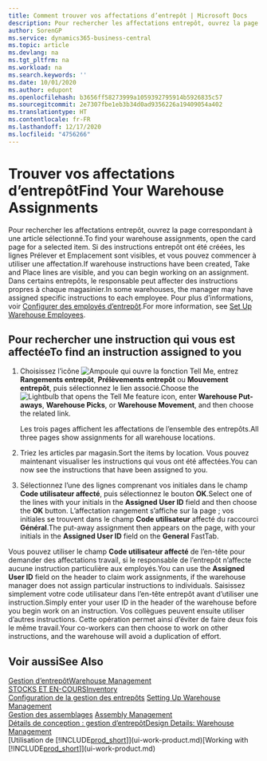 ```yaml
---
title: Comment trouver vos affectations d’entrepôt | Microsoft Docs
description: Pour rechercher les affectations entrepôt, ouvrez la page correspondant à une article sélectionné. Si des instructions entrepôt ont été créées, les lignes Prélever et Emplacement sont visibles, et vous pouvez commencer à utiliser une affectation. Dans certains entrepôts, le responsable peut affecter des instructions propres à chaque magasinier.
author: SorenGP
ms.service: dynamics365-business-central
ms.topic: article
ms.devlang: na
ms.tgt_pltfrm: na
ms.workload: na
ms.search.keywords: ''
ms.date: 10/01/2020
ms.author: edupont
ms.openlocfilehash: b3656ff58273999a1059392795914b5926835c57
ms.sourcegitcommit: 2e7307fbe1eb3b34d0ad9356226a19409054a402
ms.translationtype: HT
ms.contentlocale: fr-FR
ms.lasthandoff: 12/17/2020
ms.locfileid: "4756266"
---
```

# <a name="find-your-warehouse-assignments"></a><span data-ttu-id="19fc8-105">Trouver vos affectations d’entrepôt</span><span class="sxs-lookup"><span data-stu-id="19fc8-105">Find Your Warehouse Assignments</span></span>
<span data-ttu-id="19fc8-106">Pour rechercher les affectations entrepôt, ouvrez la page correspondant à une article sélectionné.</span><span class="sxs-lookup"><span data-stu-id="19fc8-106">To find your warehouse assignments, open the card page for a selected item.</span></span> <span data-ttu-id="19fc8-107">Si des instructions entrepôt ont été créées, les lignes Prélever et Emplacement sont visibles, et vous pouvez commencer à utiliser une affectation.</span><span class="sxs-lookup"><span data-stu-id="19fc8-107">If warehouse instructions have been created, Take and Place lines are visible, and you can begin working on an assignment.</span></span> <span data-ttu-id="19fc8-108">Dans certains entrepôts, le responsable peut affecter des instructions propres à chaque magasinier.</span><span class="sxs-lookup"><span data-stu-id="19fc8-108">In some warehouses, the manager may have assigned specific instructions to each employee.</span></span> <span data-ttu-id="19fc8-109">Pour plus d’informations, voir [Configurer des employés d’entrepôt](warehouse-how-to-set-up-warehouse-employees.md).</span><span class="sxs-lookup"><span data-stu-id="19fc8-109">For more information, see [Set Up Warehouse Employees](warehouse-how-to-set-up-warehouse-employees.md).</span></span>

## <a name="to-find-an-instruction-assigned-to-you"></a><span data-ttu-id="19fc8-110">Pour rechercher une instruction qui vous est affectée</span><span class="sxs-lookup"><span data-stu-id="19fc8-110">To find an instruction assigned to you</span></span>  
1.  <span data-ttu-id="19fc8-111">Choisissez l’icône ![Ampoule qui ouvre la fonction Tell Me](media/ui-search/search_small.png "Dites-moi ce que vous voulez faire"), entrez **Rangements entrepôt**, **Prélèvements entrepôt** ou **Mouvement entrepôt**, puis sélectionnez le lien associé.</span><span class="sxs-lookup"><span data-stu-id="19fc8-111">Choose the ![Lightbulb that opens the Tell Me feature](media/ui-search/search_small.png "Tell me what you want to do") icon, enter **Warehouse Put-aways**, **Warehouse Picks**, or **Warehouse Movement**, and then choose the related link.</span></span>

    <span data-ttu-id="19fc8-112">Les trois pages affichent les affectations de l’ensemble des entrepôts.</span><span class="sxs-lookup"><span data-stu-id="19fc8-112">All three pages show assignments for all warehouse locations.</span></span>  

2. <span data-ttu-id="19fc8-113">Triez les articles par magasin.</span><span class="sxs-lookup"><span data-stu-id="19fc8-113">Sort the items by location.</span></span> <span data-ttu-id="19fc8-114">Vous pouvez maintenant visualiser les instructions qui vous ont été affectées.</span><span class="sxs-lookup"><span data-stu-id="19fc8-114">You can now see the instructions that have been assigned to you.</span></span>  
3. <span data-ttu-id="19fc8-115">Sélectionnez l’une des lignes comprenant vos initiales dans le champ **Code utilisateur affecté**, puis sélectionnez le bouton **OK**.</span><span class="sxs-lookup"><span data-stu-id="19fc8-115">Select one of the lines with your initials in the **Assigned User ID** field and then choose the **OK** button.</span></span> <span data-ttu-id="19fc8-116">L’affectation rangement s’affiche sur la page ; vos initiales se trouvent dans le champ **Code utilisateur** affecté du raccourci **Général**.</span><span class="sxs-lookup"><span data-stu-id="19fc8-116">The put-away assignment then appears on the page, with your initials in the **Assigned User ID** field on the **General** FastTab.</span></span>  

<span data-ttu-id="19fc8-117">Vous pouvez utiliser le champ **Code utilisateur affecté** de l’en-tête pour demander des affectations travail, si le responsable de l’entrepôt n’affecte aucune instruction particulière aux employés.</span><span class="sxs-lookup"><span data-stu-id="19fc8-117">You can use the **Assigned User ID** field on the header to claim work assignments, if the warehouse manager does not assign particular instructions to individuals.</span></span> <span data-ttu-id="19fc8-118">Saisissez simplement votre code utilisateur dans l’en-tête entrepôt avant d’utiliser une instruction.</span><span class="sxs-lookup"><span data-stu-id="19fc8-118">Simply enter your user ID in the header of the warehouse before you begin work on an instruction.</span></span> <span data-ttu-id="19fc8-119">Vos collègues peuvent ensuite utiliser d’autres instructions. Cette opération permet ainsi d’éviter de faire deux fois le même travail.</span><span class="sxs-lookup"><span data-stu-id="19fc8-119">Your co-workers can then choose to work on other instructions, and the warehouse will avoid a duplication of effort.</span></span>  

## <a name="see-also"></a><span data-ttu-id="19fc8-120">Voir aussi</span><span class="sxs-lookup"><span data-stu-id="19fc8-120">See Also</span></span>  
[<span data-ttu-id="19fc8-121">Gestion d’entrepôt</span><span class="sxs-lookup"><span data-stu-id="19fc8-121">Warehouse Management</span></span>](warehouse-manage-warehouse.md)  
[<span data-ttu-id="19fc8-122">STOCKS ET EN-COURS</span><span class="sxs-lookup"><span data-stu-id="19fc8-122">Inventory</span></span>](inventory-manage-inventory.md)  
<span data-ttu-id="19fc8-123">[Configuration de la gestion des entrepôts](warehouse-setup-warehouse.md)   </span><span class="sxs-lookup"><span data-stu-id="19fc8-123">[Setting Up Warehouse Management](warehouse-setup-warehouse.md)   </span></span>  
<span data-ttu-id="19fc8-124">[Gestion des assemblages](assembly-assemble-items.md)  </span><span class="sxs-lookup"><span data-stu-id="19fc8-124">[Assembly Management](assembly-assemble-items.md)  </span></span>  
[<span data-ttu-id="19fc8-125">Détails de conception : gestion d’entrepôt</span><span class="sxs-lookup"><span data-stu-id="19fc8-125">Design Details: Warehouse Management</span></span>](design-details-warehouse-management.md)  
<span data-ttu-id="19fc8-126">[Utilisation de [!INCLUDE[prod_short](includes/prod_short.md)]](ui-work-product.md)</span><span class="sxs-lookup"><span data-stu-id="19fc8-126">[Working with [!INCLUDE[prod_short](includes/prod_short.md)]](ui-work-product.md)</span></span> 
